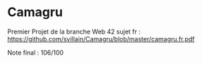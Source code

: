 # Camagru

Premier Projet de la branche Web 42
sujet fr : https://github.com/svillain/Camagru/blob/master/camagru.fr.pdf

Note final : 106/100
